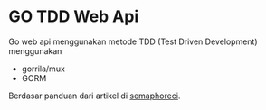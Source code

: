 # GO TDD Web Api

Go web api menggunakan metode TDD (Test Driven Development) menggunakan

- gorrila/mux
- GORM

Berdasar panduan dari artikel di [semaphoreci](https://semaphoreci.com/community/tutorials/building-and-testing-a-rest-api-in-go-with-gorilla-mux-and-postgresql).